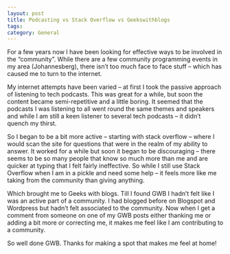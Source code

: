 ```yaml
---
layout: post
title: Podcasting vs Stack Overflow vs Geekswithblogs
tags: 
category: General
---
```

For a few years now I have been looking for effective ways to be involved in the “community”. While there are a few community programming events in my area (Johannesberg), there isn’t too much face to face stuff – which has caused me to turn to the internet.

My internet attempts have been varied – at first I took the passive approach of listening to tech podcasts. This was great for a while, but soon the content became semi-repetitive and a little boring. It seemed that the podcasts I was listening to all went round the same themes and speakers and while I am still a keen listener to several tech podcasts – it didn’t quench my thirst.

So I began to be a bit more active – starting with stack overflow – where I would scan the site for questions that were in the realm of my ability to answer. It worked for a while but soon it began to be discouraging – there seems to be so many people that know so much more than me and are quicker at typing that I felt fairly ineffective. So while I still use Stack Overflow when I am in a pickle and need some help – it feels more like me taking from the community than giving anything.

Which brought me to Geeks with blogs. Till I found GWB I hadn’t felt like I was an active part of a community. I had blogged before on Blogspot and Wordpress but hadn’t felt associated to the community. Now when I get a comment from someone on one of my GWB posts either thanking me or adding a bit more or correcting me, it makes me feel like I am contributing to a community.

So well done GWB. Thanks for making a spot that makes me feel at home!
